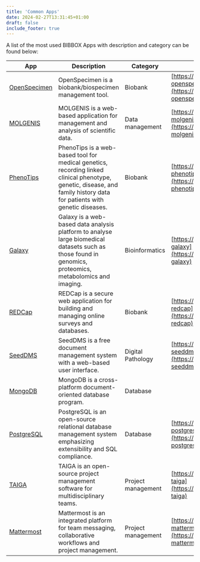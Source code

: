 ```yaml
---
title: 'Common Apps'
date: 2024-02-27T13:31:45+01:00
draft: false 
include_footer: true
---
```


A list of the most used BIBBOX Apps with description and category can be found below:

| App | Description | Category | GitHub |
| --- | ----------- | -------- | ------ |
| [OpenSpecimen](https://www.openspecimen.org/) | OpenSpecimen is a biobank/biospecimen management tool. | Biobank | [https://github.com/bibbox/app-openspecimen-fair](https://github.com/bibbox/app-openspecimen-fair) |
| [MOLGENIS](https://www.molgenis.org/) | MOLGENIS is a web-based application for management and analysis of scientific data. | Data management | [https://github.com/bibbox/app-molgenis-fair](https://github.com/bibbox/app-molgenis-fair) |
| [PhenoTips](https://phenotips.com/) | PhenoTips is a web-based tool for medical genetics, recording linked clinical phenotype, genetic, disease, and family history data for patients with genetic diseases. | Biobank | [https://github.com/bibbox/app-phenotips-fair](https://github.com/bibbox/app-phenotips-fair) |
| [Galaxy](https://usegalaxy.org/) | Galaxy is a web-based data analysis platform to analyse large biomedical datasets such as those found in genomics, proteomics, metabolomics and imaging. | Bioinformatics | [https://github.com/bibbox/app-galaxy](https://github.com/bibbox/app-galaxy) |
| [REDCap](https://www.project-redcap.org/) | REDCap is a secure web application for building and managing online surveys and databases. | Biobank | [https://github.com/bibbox/app-redcap](https://github.com/bibbox/app-redcap) |
| [SeedDMS](https://www.seeddms.org/) | SeedDMS is a free document management system with a web-based user interface. | Digital Pathology | [https://github.com/bibbox/app-seeddms](https://github.com/bibbox/app-seeddms) |
| [MongoDB](https://www.mongodb.com/) | MongoDB is a cross-platform document-oriented database program. | Database |  |
| [PostgreSQL](https://www.postgresql.org/) | PostgreSQL is an open-source relational database management system emphasizing extensibility and SQL compliance. | Database | [https://github.com/bibbox/app-postgres](https://github.com/bibbox/app-postgres) |
| [TAIGA](https://www.taiga.io/) | TAIGA is an open-source project management software for multidisciplinary teams. | Project management | [https://github.com/bibbox/app-taiga](https://github.com/bibbox/app-taiga) |
| [Mattermost](https://mattermost.com/) | Mattermost is an integrated platform for team messaging, collaborative workflows and project management. | Project management | [https://github.com/bibbox/app-mattermost](https://github.com/bibbox/app-mattermost) |
